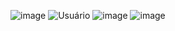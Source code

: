 ![image](https://github.com/CleytonSM/Artefatos-Pro-Musculi-System/assets/122110138/f2ca9aba-0add-4393-9ab7-8106150ed0b2)
![Usuário](https://github.com/CleytonSM/Artefatos-Pro-Musculi-System/assets/122110138/bec90c5e-1f6d-4b6b-a655-6c6bb9cdb549)
![image](https://github.com/CleytonSM/Artefatos-Pro-Musculi-System/assets/122110138/7b972918-9b32-47db-8857-c8407c37b4f9)
![image](https://github.com/CleytonSM/Artefatos-Pro-Musculi-System/assets/122110138/2114fa83-78e2-498a-9a6e-5db0599e2a68)
